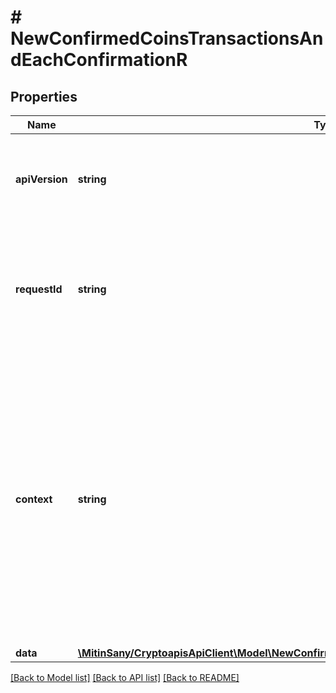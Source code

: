 # # NewConfirmedCoinsTransactionsAndEachConfirmationR

## Properties

Name | Type | Description | Notes
------------ | ------------- | ------------- | -------------
**apiVersion** | **string** | Specifies the version of the API that incorporates this endpoint. |
**requestId** | **string** | Defines the ID of the request. The &#x60;requestId&#x60; is generated by Crypto APIs and it&#39;s unique for every request. |
**context** | **string** | In batch situations the user can use the context to correlate responses with requests. This property is present regardless of whether the response was successful or returned as an error. &#x60;context&#x60; is specified by the user. | [optional]
**data** | [**\MitinSany/CryptoapisApiClient\Model\NewConfirmedCoinsTransactionsAndEachConfirmationRData**](NewConfirmedCoinsTransactionsAndEachConfirmationRData.md) |  |

[[Back to Model list]](../../README.md#models) [[Back to API list]](../../README.md#endpoints) [[Back to README]](../../README.md)
